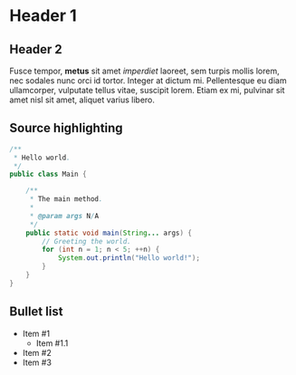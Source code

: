  
# Header 1

## Header 2

Fusce tempor, **metus** sit amet *imperdiet* laoreet, sem turpis mollis lorem, nec sodales nunc orci id tortor.
Integer at dictum mi. Pellentesque eu diam ullamcorper, vulputate tellus vitae, suscipit lorem.
Etiam ex mi, pulvinar sit amet nisl sit amet, aliquet varius libero.

## Source highlighting

```java
/**
 * Hello world.
 */
public class Main {

    /**
     * The main method.
     *
     * @param args N/A
     */
    public static void main(String... args) {
        // Greeting the world.
        for (int n = 1; n < 5; ++n) {
            System.out.println("Hello world!");
        }
    }
}
```

## Bullet list

- Item #1
  - Item #1.1
- Item #2
- Item #3

